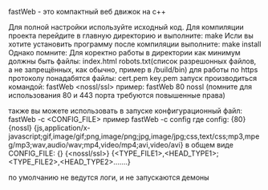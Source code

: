 fastWeb - это компактный веб движок на c++

Для полной настройки используйте исходный код. 
Для компиляции проекта перейдите в главную директорию и выполните: make
Исли вы хотите установить программу после компиляции выполните: make install
Однако помните: Для коректно работы в директории как минимум должны быть файлы:
		index.html
		robots.txt(список разрешонных файлов, а не запрещённых, как обычно, пример в /build/bin)
	для работы по https протоколу понадабятся файлы:
		cert.pem
		key.pem
запуск производиться командой: fastWeb <PORT> <nossl/ssl>
пример: fastWeb 80 nossl (помните для использования 80 и 443 порта требуются повышенные права)

также вы можете использовать в запуске конфигурационный файл: fastWeb -c <CONFIG_FILE>
пример fastWeb -c config
		где config:
			{80}
			{nossl}
			{js,application/x-javascript;gif,image/gif;png,image/png;jpg,image/jpg;css,text/css;mp3,mpeg/mp3;wav,audio/wav;mp4,video/mp4;avi,video/avi}
	в общем виде CONFIG_FILE:
			{<PORT>}
			{<nossl/ssl>}
			{<TYPE_FILE1>,<HEAD_TYPE1>;<TYPE_FILE2>,<HEAD_TYPE2>.......}

по умолчанию не ведутся логи, и не запускаются демоны
